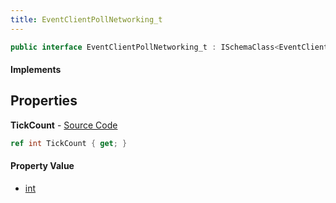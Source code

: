 ```yaml
---
title: EventClientPollNetworking_t
---
```


```csharp
public interface EventClientPollNetworking_t : ISchemaClass<EventClientPollNetworking_t>, ISchemaField, ISchemaClass, INativeHandle
```

#### Implements

## Properties

**TickCount** - [Source Code](https://github.com/swiftly-solution/swiftlys2/blob/main/managed/src/SwiftlyS2.Generated/Schemas/Interfaces/EventClientPollNetworking_t.cs#L16)

```csharp
ref int TickCount { get; }
```

#### Property Value

- [int](https://learn.microsoft.com/dotnet/api/system.int32)

